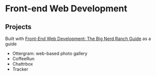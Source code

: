 # Front-end Web Development

## Projects
Built with [Front-End Web Development: The Big Nerd Ranch Guide](https://www.bignerdranch.com/we-write/front-end-web-development/) as a guide

- Ottergram: web-based photo gallery
- CoffeeRun
- Chattrbox
- Tracker
